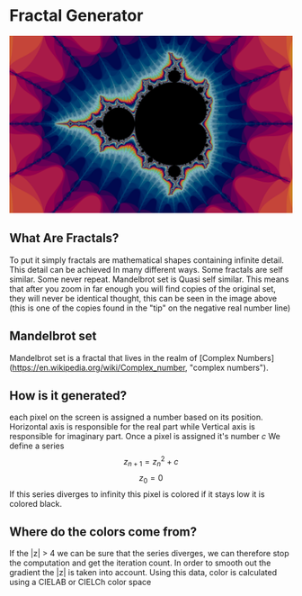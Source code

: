 # Fractal Generator

![Main](./ScreenShots/2.png)

## What Are Fractals?

To put it simply fractals are mathematical shapes containing infinite detail.
This detail can be achieved In many different ways. Some fractals are self similar.
Some never repeat. Mandelbrot set is Quasi self similar.
This means that after you zoom in far enough you will find copies of the original set,
they will never be identical thought, this can be seen in the image above
(this is one of the copies found in the "tip" on the negative real number line)

## Mandelbrot set

Mandelbrot set is a fractal that lives in the realm of [Complex Numbers] (https://en.wikipedia.org/wiki/Complex_number, "complex numbers").

## How is it generated?

each pixel on the screen is assigned a number based on its position.
Horizontal axis is responsible for the real part while Vertical axis is responsible for imaginary part.
Once a pixel is assigned it's number $c$ We define a series
$$z_{n+1} = z_{n}^{2} + c$$
$$z_{0} = 0$$
If this series diverges to infinity this pixel is colored if it stays low it is colored black.

## Where do the colors come from?

If the |z| > 4 we can be sure that the series diverges, we can therefore stop the computation and get the iteration count.
In order to smooth out the gradient the |z| is taken into account.
Using this data, color is calculated using a CIELAB or CIELCh color space
